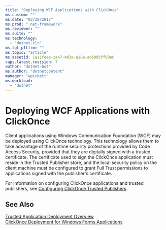 ```yaml
---
title: "Deploying WCF Applications with ClickOnce"
ms.custom: ""
ms.date: "03/30/2017"
ms.prod: ".net-framework"
ms.reviewer: ""
ms.suite: ""
ms.technology: 
  - "dotnet-clr"
ms.tgt_pltfrm: ""
ms.topic: "article"
ms.assetid: 1a11feee-2a47-4d3e-a28a-ad69d5ff93e0
caps.latest.revision: 7
author: "dotnet-bot"
ms.author: "dotnetcontent"
manager: "wpickett"
ms.workload: 
  - "dotnet"
---
```

# Deploying WCF Applications with ClickOnce
Client applications using Windows Communication Foundation (WCF) may be deployed using ClickOnce technology. This technology allows them to take advantage of the runtime security protections provided by Code Access Security, provided that they are digitally signed with a trusted certificate. The certificate used to sign the ClickOnce application must reside in the Trusted Publisher store, and the local security policy on the client machine must be configured to grant Full Trust permissions to applications signed with the publisher's certificate.  
  
 For information on configuring ClickOnce applications and trusted publishers, see [Configuring ClickOnce Trusted Publishers](http://go.microsoft.com/fwlink/?LinkId=94774).  
  
## See Also  
 [Trusted Application Deployment Overview](http://go.microsoft.com/fwlink/?LinkId=94775)  
 [ClickOnce Deployment for Windows Forms Applications](http://go.microsoft.com/fwlink/?LinkId=94776)
